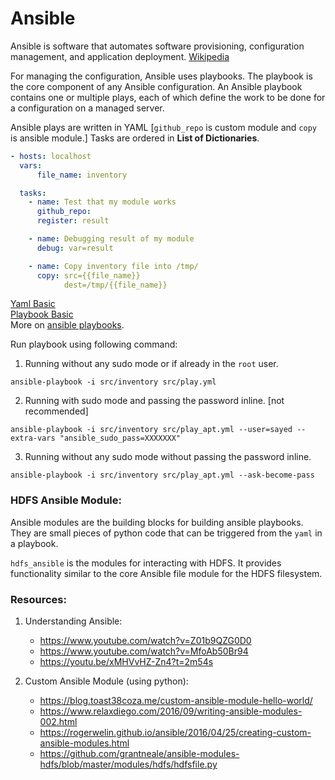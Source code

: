 # Ansible

Ansible is software that automates software provisioning, configuration management, and application deployment.
[Wikipedia](https://en.wikipedia.org/wiki/Ansible_(software))

For managing the configuration, Ansible uses playbooks. The playbook is the core component of any Ansible configuration.
An Ansible playbook contains one or multiple plays, each of which define the work to be done for a configuration on a managed server.

Ansible plays are written in YAML [`github_repo` is custom module and `copy` is ansible module.]
Tasks are ordered in **List of Dictionaries**.
``` yaml
- hosts: localhost
  vars:
      file_name: inventory

  tasks:
    - name: Test that my module works
      github_repo:
      register: result

    - name: Debugging result of my module
      debug: var=result

    - name: Copy inventory file into /tmp/
      copy: src={{file_name}}
            dest=/tmp/{{file_name}}
```
[Yaml Basic](https://www.youtube.com/watch?v=o9pT9cWzbnI)\
[Playbook Basic](https://www.youtube.com/watch?v=Z01b9QZG0D0)\
More on [ansible playbooks](http://docs.ansible.com/ansible/latest/user_guide/playbooks.html).

Run playbook using following command:

1. Running without any sudo mode or if already in the `root` user.
```
ansible-playbook -i src/inventory src/play.yml
```
2. Running with sudo mode and passing the password inline. [not recommended]
```
ansible-playbook -i src/inventory src/play_apt.yml --user=sayed --extra-vars "ansible_sudo_pass=XXXXXXX"
```
3. Running without any sudo mode without passing the password inline.
```
ansible-playbook -i src/inventory src/play_apt.yml --ask-become-pass
```
<!-- 
Majority of the work in here is based on [Custom Ansible Module](https://blog.toast38coza.me/custom-ansible-module-hello-world/) 
This repository is about creating Ansible Modules that can `create or delete a repository on github`.
-->

### HDFS Ansible Module:
Ansible modules are the building blocks for building ansible playbooks. They are small pieces of python code that can be triggered from the `yaml` in a playbook.

`hdfs_ansible` is the modules for interacting with HDFS. It provides functionality similar to the core Ansible file module for the HDFS filesystem.

### Resources:

1. Understanding Ansible:
   * https://www.youtube.com/watch?v=Z01b9QZG0D0
   * https://www.youtube.com/watch?v=MfoAb50Br94
   * https://youtu.be/xMHVvHZ-Zn4?t=2m54s
   
1. Custom Ansible Module (using python):
   * https://blog.toast38coza.me/custom-ansible-module-hello-world/
   * https://www.relaxdiego.com/2016/09/writing-ansible-modules-002.html
   * https://rogerwelin.github.io/ansible/2016/04/25/creating-custom-ansible-modules.html
   * https://github.com/grantneale/ansible-modules-hdfs/blob/master/modules/hdfs/hdfsfile.py